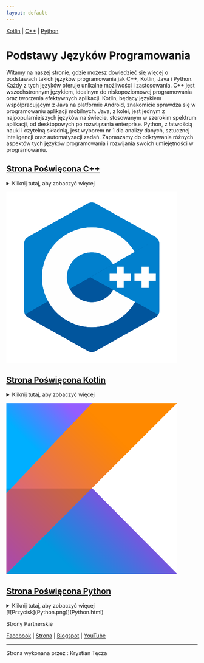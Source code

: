 ```yaml
---
layout: default
---
```


[Kotlin](Kotlin.md) | [C++](C++.md) | [Python](Python.md)




# Podstawy Języków Programowania

Witamy na naszej stronie, gdzie możesz dowiedzieć się więcej o podstawach takich języków programowania jak C++, Kotlin, Java i Python. Każdy z tych języków oferuje unikalne możliwości i zastosowania. C++ jest wszechstronnym językiem, idealnym do niskopoziomowej programowania oraz tworzenia efektywnych aplikacji. Kotlin, będący językiem współpracującym z Java na platformie Android, znakomicie sprawdza się w programowaniu aplikacji mobilnych. Java, z kolei, jest jednym z najpopularniejszych języków na świecie, stosowanym w szerokim spektrum aplikacji, od desktopowych po rozwiązania enterprise. Python, z łatwością nauki i czytelną składnią, jest wyborem nr 1 dla analizy danych, sztucznej inteligencji oraz automatyzacji zadań. Zapraszamy do odkrywania różnych aspektów tych języków programowania i rozwijania swoich umiejętności w programowaniu.


## [Strona Poświęcona C++](C++.md)


<details>
  <summary>Kliknij tutaj, aby zobaczyć więcej</summary>
  C++ jest wieloparadygmatowym językiem programowania ogólnego przeznaczenia, stworzonym przez Bjarne Stroustrupa jako rozszerzenie języka C. Jego główne cechy to:

* Programowanie Obiektowe: C++ wspiera programowanie obiektowe, umożliwiając tworzenie klas i obiektów, co sprzyja modularności i ponownemu wykorzystaniu kodu.
* Wydajność: Język ten oferuje niskopoziomową kontrolę nad pamięcią, co pozwala na optymalizację wydajności programów.
* Biblioteka Standardowa: C++ posiada bogatą bibliotekę standardową (STL), która zawiera struktury danych i algorytmy.
* Wsparcie dla wielu paradygmatów: C++ obsługuje różne paradygmaty programowania, w tym programowanie proceduralne, obiektowe i generyczne.
* C++ jest szeroko stosowany w rozwoju systemów operacyjnych, gier, aplikacji o wysokiej wydajności, a także w systemach wbudowanych.
 </details>

[![Przycisk](C++_Picture.png)](C++.html)



## [Strona Poświęcona Kotlin](Kotlin.md)

<details>
  <summary>Kliknij tutaj, aby zobaczyć więcej</summary>
  Kotlin to nowoczesny, statycznie typowany język programowania, stworzony przez JetBrains, który działa na maszynie wirtualnej Javy (JVM) i może być używany wszędzie tam, gdzie używana jest Java. Kotlin został zaprojektowany, aby być bardziej wyrazistym i bezpiecznym niż Java, eliminując wiele problemów związanych z błędami w kodzie. Kotlin jest w pełni interoperacyjny z Javą, co oznacza, że kod napisany w Kotlinie może współpracować z kodem napisanym w Javie bez żadnych problemów. Jest szczególnie popularny wśród programistów tworzących aplikacje na Androida, ponieważ Google ogłosił go jako preferowany język programowania dla tej platformy.

Kluczowe cechy Kotlin:

Bezpieczeństwo typów: Kotlin pomaga uniknąć błędów null pointer (NullPointerException) dzięki wbudowanym zabezpieczeniom przed używaniem wartości null.
Zwięzłość: Kotlin pozwala pisać mniej kodu, oferując bardziej zwięzłe składnie niż Java.
Interoperacyjność: Kotlin jest w pełni kompatybilny z Javą, co ułatwia migrację istniejących projektów i korzystanie z bogatej biblioteki Javy.
Nowoczesne funkcje: Kotlin oferuje nowoczesne funkcje programowania obiektowego i funkcyjnego, takie jak wyrażenia lambda, rozszerzenia funkcji i bezpieczne wywołania.
Kotlin jest używany przez wiele dużych firm i projektów open-source, co potwierdza jego rosnącą popularność i zaufanie społeczności programistycznej.
</details>

[![Przycisk](Kotlin.png)](Kotlin.html)

## [Strona Poświęcona Python](Python.md)

<details>
  <summary>Kliknij tutaj, aby zobaczyć więcej</summary>
 Python to wszechstronny, wysokopoziomowy język programowania, który jest znany ze swojej prostoty i czytelności. Został stworzony przez Guido van Rossuma i po raz pierwszy wydany w 1991 roku. Python jest językiem interpretowanym, co oznacza, że kod jest wykonywany bezpośrednio przez interpreter, a nie kompilowany do kodu maszynowego.

Kilka kluczowych cech Pythona:

Czytelna składnia: Python jest zaprojektowany z myślą o czytelności kodu, co czyni go łatwym do nauki i zrozumienia.
Wszechstronność: Python jest używany w wielu dziedzinach, takich jak web development, data science, sztuczna inteligencja, automatyzacja, analiza danych, tworzenie aplikacji desktopowych, a nawet w przemyśle gier.
Duża społeczność i bogaty ekosystem bibliotek: Python posiada ogromną liczbę bibliotek i frameworków, takich jak Django i Flask do web developmentu, NumPy i pandas do analizy danych, TensorFlow i PyTorch do uczenia maszynowego.
Interaktywny i dynamiczny: Python umożliwia interaktywną pracę dzięki interpretere, co jest szczególnie przydatne podczas testowania kodu i uczenia się.
Python jest używany przez wiele dużych firm technologicznych i organizacji, takich jak Google, Facebook, NASA, czy CERN, co świadczy o jego mocy i wszechstronności. Dzięki swojej prostocie i ogromnym możliwościom, Python jest jednym z najpopularniejszych języków programowania na świecie.

</details>
[![Przycisk](Python.png)](Python.html)

Strony Partnerskie

[Facebook](https://m.facebook.com/zstkolbuszowa) | [Strona](https://bartdurak.github.io/1a/) | [Blogspot](http://pbud.blogspot.com) | [YouTube](https://www.youtube.com/@bartomiejdurak1723)

--------------------------
<footer>
<p>Strona wykonana przez : Krystian Tęcza</p>
</footer>



